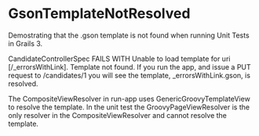 # GsonTemplateNotResolved
Demostrating that the .gson template is not found when running Unit Tests in Grails 3.

CandidateControllerSpec FAILS WITH Unable to load template for uri [/_errorsWithLink]. Template not found.
If you run the app, and issue a PUT request to /candidates/1 you will see the template, _errorsWithLink.gson, is resolved.

The CompositeViewResolver in run-app uses GenericGroovyTemplateView to resolve the template.
In the unit test the GroovyPageViewResolver is the only resolver in the CompositeViewResolver and cannot resolve the template.



